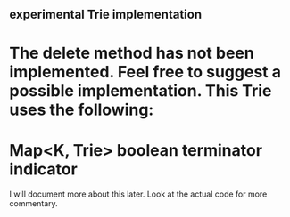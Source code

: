 ## experimental Trie implementation ##
The delete method has not been implemented. Feel free to suggest a possible implementation.
This Trie uses the following:
=======================================
Map<K, Trie>
boolean terminator indicator
=======================================
I will document more about this later. Look at the 
actual code for more commentary. 